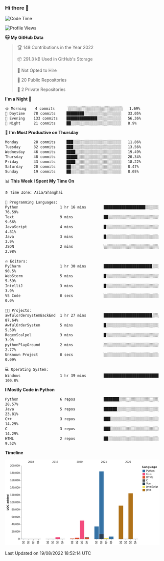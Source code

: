 ### Hi there 👋

<!--START_SECTION:waka-->
![Code Time](http://img.shields.io/badge/Code%20Time-0%20secs-blue)

![Profile Views](http://img.shields.io/badge/Profile%20Views-0-blue)

**🐱 My GitHub Data** 

> 🏆 148 Contributions in the Year 2022
 > 
> 📦 291.3 kB Used in GitHub's Storage 
 > 
> 🚫 Not Opted to Hire
 > 
> 📜 20 Public Repositories 
 > 
> 🔑 2 Private Repositories  
 > 
**I'm a Night 🦉** 

```text
🌞 Morning    4 commits      ░░░░░░░░░░░░░░░░░░░░░░░░░   1.69% 
🌆 Daytime    78 commits     ████████░░░░░░░░░░░░░░░░░   33.05% 
🌃 Evening    133 commits    ██████████████░░░░░░░░░░░   56.36% 
🌙 Night      21 commits     ██░░░░░░░░░░░░░░░░░░░░░░░   8.9%

```
📅 **I'm Most Productive on Thursday** 

```text
Monday       28 commits     ███░░░░░░░░░░░░░░░░░░░░░░   11.86% 
Tuesday      32 commits     ███░░░░░░░░░░░░░░░░░░░░░░   13.56% 
Wednesday    46 commits     ████░░░░░░░░░░░░░░░░░░░░░   19.49% 
Thursday     48 commits     █████░░░░░░░░░░░░░░░░░░░░   20.34% 
Friday       43 commits     ████░░░░░░░░░░░░░░░░░░░░░   18.22% 
Saturday     20 commits     ██░░░░░░░░░░░░░░░░░░░░░░░   8.47% 
Sunday       19 commits     ██░░░░░░░░░░░░░░░░░░░░░░░   8.05%

```


📊 **This Week I Spent My Time On** 

```text
⌚︎ Time Zone: Asia/Shanghai

💬 Programming Languages: 
Python                   1 hr 16 mins        ███████████████████░░░░░░   76.59% 
Text                     9 mins              ██░░░░░░░░░░░░░░░░░░░░░░░   9.66% 
JavaScript               4 mins              █░░░░░░░░░░░░░░░░░░░░░░░░   4.81% 
Java                     3 mins              █░░░░░░░░░░░░░░░░░░░░░░░░   3.9% 
JSON                     2 mins              ░░░░░░░░░░░░░░░░░░░░░░░░░   2.98%

🔥 Editors: 
PyCharm                  1 hr 30 mins        ██████████████████████░░░   90.5% 
WebStorm                 5 mins              █░░░░░░░░░░░░░░░░░░░░░░░░   5.59% 
IntelliJ                 3 mins              █░░░░░░░░░░░░░░░░░░░░░░░░   3.9% 
VS Code                  0 secs              ░░░░░░░░░░░░░░░░░░░░░░░░░   0.0%

🐱‍💻 Projects: 
awfulordersystemBackEnd  1 hr 27 mins        ██████████████████████░░░   87.64% 
AwfulOrderSystem         5 mins              █░░░░░░░░░░░░░░░░░░░░░░░░   5.59% 
RegexScalpel             3 mins              █░░░░░░░░░░░░░░░░░░░░░░░░   3.9% 
pythonPlayGround         2 mins              ░░░░░░░░░░░░░░░░░░░░░░░░░   2.77% 
Unknown Project          0 secs              ░░░░░░░░░░░░░░░░░░░░░░░░░   0.09%

💻 Operating System: 
Windows                  1 hr 39 mins        █████████████████████████   100.0%

```

**I Mostly Code in Python** 

```text
Python                   6 repos             ███████░░░░░░░░░░░░░░░░░░   28.57% 
Java                     5 repos             ██████░░░░░░░░░░░░░░░░░░░   23.81% 
C++                      3 repos             ███░░░░░░░░░░░░░░░░░░░░░░   14.29% 
C                        3 repos             ███░░░░░░░░░░░░░░░░░░░░░░   14.29% 
HTML                     2 repos             ██░░░░░░░░░░░░░░░░░░░░░░░   9.52%

```


**Timeline**

![Chart not found](https://raw.githubusercontent.com/SuperMaxine/SuperMaxine/main/charts/bar_graph.png) 


 Last Updated on 19/08/2022 18:52:14 UTC
<!--END_SECTION:waka-->

<!--
**SuperMaxine/SuperMaxine** is a ✨ _special_ ✨ repository because its `README.md` (this file) appears on your GitHub profile.

Here are some ideas to get you started:

- 🔭 I’m currently working on ...
- 🌱 I’m currently learning ...
- 👯 I’m looking to collaborate on ...
- 🤔 I’m looking for help with ...
- 💬 Ask me about ...
- 📫 How to reach me: ...
- 😄 Pronouns: ...
- ⚡ Fun fact: ...
-->


